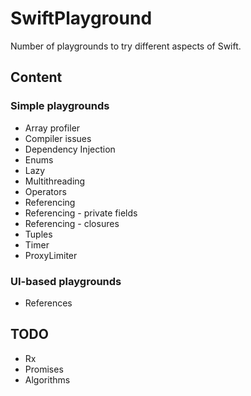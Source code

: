 # SwiftPlayground
Number of playgrounds to try different aspects of Swift.

## Content

### Simple playgrounds

* Array profiler
* Compiler issues
* Dependency Injection
* Enums
* Lazy
* Multithreading
* Operators
* Referencing
* Referencing - private fields
* Referencing - closures
* Tuples
* Timer
* ProxyLimiter

### UI-based playgrounds

* References

## TODO

* Rx
* Promises
* Algorithms
